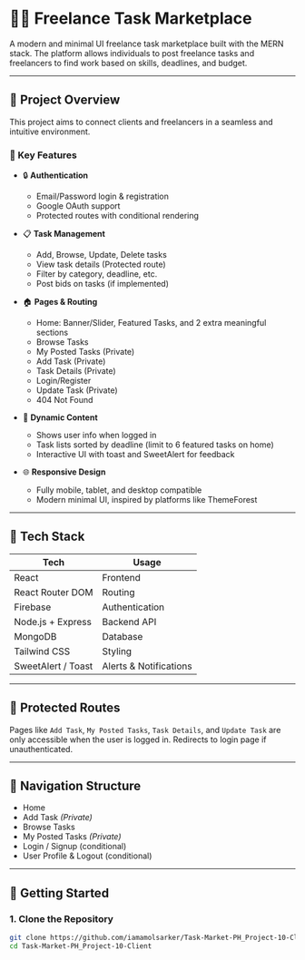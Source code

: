 # 🧑‍💻 Freelance Task Marketplace

A modern and minimal UI freelance task marketplace built with the MERN stack. The platform allows individuals to post freelance tasks and freelancers to find work based on skills, deadlines, and budget.

---

## 🎯 Project Overview

This project aims to connect clients and freelancers in a seamless and intuitive environment.

### 🔑 Key Features

- 🔒 **Authentication**
  - Email/Password login & registration
  - Google OAuth support
  - Protected routes with conditional rendering

- 📋 **Task Management**
  - Add, Browse, Update, Delete tasks
  - View task details (Protected route)
  - Filter by category, deadline, etc.
  - Post bids on tasks (if implemented)

- 🏠 **Pages & Routing**
  - Home: Banner/Slider, Featured Tasks, and 2 extra meaningful sections
  - Browse Tasks
  - My Posted Tasks (Private)
  - Add Task (Private)
  - Task Details (Private)
  - Login/Register
  - Update Task (Private)
  - 404 Not Found

- 🧠 **Dynamic Content**
  - Shows user info when logged in
  - Task lists sorted by deadline (limit to 6 featured tasks on home)
  - Interactive UI with toast and SweetAlert for feedback

- 🌐 **Responsive Design**
  - Fully mobile, tablet, and desktop compatible
  - Modern minimal UI, inspired by platforms like ThemeForest

---

## 🧱 Tech Stack

| Tech             | Usage                      |
|------------------|----------------------------|
| React            | Frontend                   |
| React Router DOM | Routing                    |
| Firebase         | Authentication             |
| Node.js + Express| Backend API                |
| MongoDB          | Database                   |
| Tailwind CSS     | Styling                    |
| SweetAlert / Toast| Alerts & Notifications    |

---

## 🔐 Protected Routes

Pages like `Add Task`, `My Posted Tasks`, `Task Details`, and `Update Task` are only accessible when the user is logged in. Redirects to login page if unauthenticated.

---

## 🧭 Navigation Structure

- Home
- Add Task _(Private)_
- Browse Tasks
- My Posted Tasks _(Private)_
- Login / Signup (conditional)
- User Profile & Logout (conditional)

---

## 🚀 Getting Started

### 1. Clone the Repository

```bash
git clone https://github.com/iamamolsarker/Task-Market-PH_Project-10-Client.git
cd Task-Market-PH_Project-10-Client
